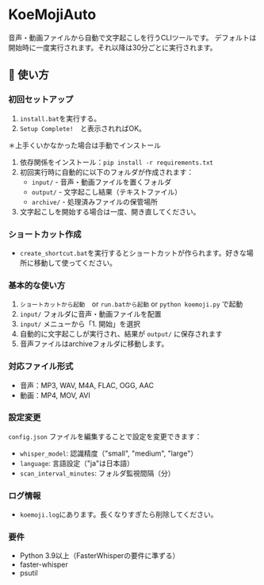 # KoeMojiAuto

音声・動画ファイルから自動で文字起こしを行うCLIツールです。
デフォルトは開始時に一度実行されます。それ以降は30分ごとに実行されます。

## 🚀 使い方

### 初回セットアップ
1. `install.bat`を実行する。
2. `Setup Complete!`　と表示されればOK。

＊上手くいかなかった場合は手動でインストール
1. 依存関係をインストール：`pip install -r requirements.txt`
2. 初回実行時に自動的に以下のフォルダが作成されます：
   - `input/` - 音声・動画ファイルを置くフォルダ
   - `output/` - 文字起こし結果（テキストファイル）
   - `archive/` - 処理済みファイルの保管場所
3. 文字起こしを開始する場合は一度、開き直してください。


### ショートカット作成
- `create_shortcut.bat`を実行するとショートカットが作られます。好きな場所に移動して使ってください。


### 基本的な使い方
1. `ショートカットから起動`　or `run.batから起動` or `python koemoji.py` で起動
2. `input/` フォルダに音声・動画ファイルを配置
3. `input/` メニューから「1. 開始」を選択
4. 自動的に文字起こしが実行され、結果が `output/` に保存されます
5. 音声ファイルはarchiveフォルダに移動します。

### 対応ファイル形式
- 音声：MP3, WAV, M4A, FLAC, OGG, AAC
- 動画：MP4, MOV, AVI

### 設定変更
`config.json` ファイルを編集することで設定を変更できます：
- `whisper_model`: 認識精度（"small", "medium", "large"）
- `language`: 言語設定（"ja"は日本語）
- `scan_interval_minutes`: フォルダ監視間隔（分）

### ログ情報
- `koemoji.log`にあります。長くなりすぎたら削除してください。

### 要件
- Python 3.9以上（FasterWhisperの要件に準ずる）
- faster-whisper
- psutil
